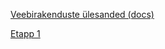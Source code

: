 [Veebirakenduste ülesanded (docs)](https://docs.google.com/document/d/1pExFcZu_y9x3UDy1xBAU9FK8_Z-lYsKvJCy-fiHFd60/edit?usp=sharing)

[Etapp 1](https://bitbucket.org/bestestmen/aalosesto72/wiki/Etapp%201)